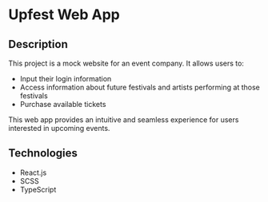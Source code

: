 # Upfest Web App

## Description  
This project is a mock website for an event company. It allows users to:  
- Input their login information  
- Access information about future festivals and artists performing at those festivals  
- Purchase available tickets  

This web app provides an intuitive and seamless experience for users interested in upcoming events.  

## Technologies  
- React.js  
- SCSS  
- TypeScript  
